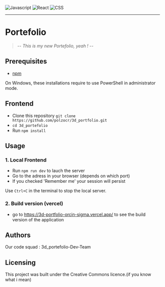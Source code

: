 ![Javascript](https://img.shields.io/badge/made%20with-Javascript-lightgrey)
![React](https://img.shields.io/badge/-React-red)
![CSS](https://img.shields.io/badge/-css-orange)
____________________

# Portefolio

> -- _This is my new Portefolio, yeah !_ --

## Prerequisites

- [npm](https://www.npmjs.com/)

On Windows, these installations require to use PowerShell in administrator mode.

## Frontend

- Clone this repository `git clone https://github.com/polzocr/3d_portfolio.git `
- `cd 3d_portefolio`
- Run `npm install`

## Usage

### 1. Local Frontend 

- Run `npm run dev` to lauch the server 
- Go to the adress in your browser (depends on which port)
- If you checked 'Remember me' your session will persist

Use `Ctrl+C` in the terminal to stop the local server.

### 2. Build version (vercel)

- go to https://3d-portfolio-orcin-sigma.vercel.app/ to see the build version of the application

## Authors

Our code squad : 3d_portefolio-Dev-Team

## Licensing

This project was built under the Creative Commons licence.(if you know what i mean)
